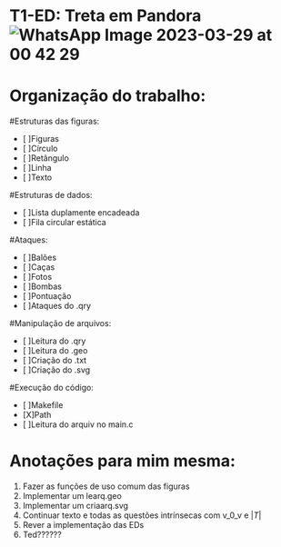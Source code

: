 # T1-ED: Treta em Pandora![WhatsApp Image 2023-03-29 at 00 42 29](https://user-images.githubusercontent.com/114019019/229173812-70ae489f-14b0-484d-b395-ab2fbe161d20.jpeg)

# Organização do trabalho:

#Estruturas das figuras:
- [ ]Figuras
- [ ]Círculo
- [ ]Retângulo
- [ ]Linha
- [ ]Texto
     
#Estruturas de dados:
- [ ]Lista duplamente encadeada
- [ ]Fila circular estática
     
#Ataques:
- [ ]Balões
- [ ]Caças
- [ ]Fotos
- [ ]Bombas
- [ ]Pontuação
- [ ]Ataques do .qry
      
#Manipulação de arquivos:
- [ ]Leitura do .qry
- [ ]Leitura do .geo
- [ ]Criação do .txt
- [ ]Criação do .svg
  
#Execução do código:
- [ ]Makefile
- [X]Path
- [ ]Leitura do arquiv no main.c

# Anotações para mim mesma:

1) Fazer as funções de uso comum das figuras
2) Implementar um learq.geo
3) Implementar um criaarq.svg
4) Continuar texto e todas as questões intrínsecas com v_0_v e |_T_|
5) Rever a implementação das EDs
6) Ted??????
